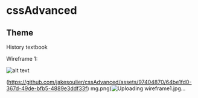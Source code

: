 # cssAdvanced

## Theme

History textbook


Wireframe 1:

![alt text]([http://url/to/img.png](https://github.com/jakesoulier/cssAdvanced/assets/97404870/64be1fd0-367d-49de-bfb5-4889e3ddf33f))


(https://github.com/jakesoulier/cssAdvanced/assets/97404870/64be1fd0-367d-49de-bfb5-4889e3ddf33f)
mg.png)![Uploading wireframe1.jpg…]()
